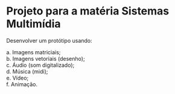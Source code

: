# Projeto para a matéria Sistemas Multimídia

Desenvolver um protótipo usando:

a. Imagens matriciais; <br>
b. Imagens vetoriais (desenho);<br>
c. Áudio (som digitalizado);<br>
d. Música (midi);<br>
e. Vídeo;<br>
f. Animação.<br>
